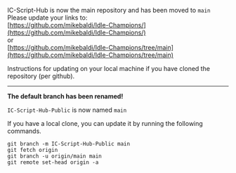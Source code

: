 IC-Script-Hub is now the main repository and has been moved to ``main``
Please update your links to:  
[https://github.com/mikebaldi/Idle-Champions/](https://github.com/mikebaldi/Idle-Champions/)  
or  
[https://github.com/mikebaldi/Idle-Champions/tree/main](https://github.com/mikebaldi/Idle-Champions/tree/main)


Instructions for updating on your local machine if you have cloned the repository (per github).  
***
**The default branch has been renamed!**

``IC-Script-Hub-Public`` is now named ``main``

If you have a local clone, you can update it by running the following commands.

```
git branch -m IC-Script-Hub-Public main
git fetch origin
git branch -u origin/main main
git remote set-head origin -a
```